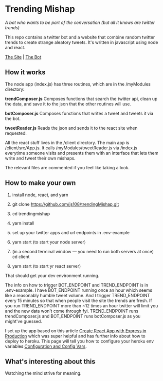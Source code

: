 # Trending Mishap
*A bot who wants to be part of the conversation (but all it knows are twitter trends)*

This repo contains a twitter bot and a website that combine random twitter trends to create strange aleatory tweets. It's written in javascript using node and react.

[The Site](https://trending-mishap.herokuapp.com/) | [The Bot](https://twitter.com/trending_mishap)

## How it works

The node app (index.js) has three routines, which are in the /myModules directory:

**trendComposer.js** Composes functions that search the twitter api, clean up the data, and save it to the json that the other routines will use.

**botComposer.js** Composes functions that writes a tweet and tweets it via the bot.

**tweetReader.js** Reads the json and sends it to the react site when requested.

All the react stuff lives in the /client directory. The main app is /client/src/App.js. It calls /myModules/tweetReader.js via /index.js everytime someone visits and presents them with an interface that lets them write and tweet their own mishaps.

The relevant files are commented if you feel like taking a look.

## How to make your own

1. install node, react, and yarn

2. git clone https://github.com/js108/trendingMishap.git

3. cd trendingmishap

4. yarn install

5. set up your twitter apps and url endpoints in .env-example

6. yarn start (to start your node server)

7. (in a second terminal window — you need to run both servers at once) cd client

8. yarn start (to start yr react server)

That should get your dev environment running.

The info on how to trigger BOT_ENDPOINT and TREND_ENDPOINT is in .env-example. I have BOT_ENDPOINT running once an hour which seems like a reasonably humble tweet volume. And I trigger TREND_ENDPOINT every 15 minutes so that when people visit the site the trends are fresh. If you run TREND_ENDPOINT more than ~12 times an hour twitter will limit you and the new data won't come through fyi. TREND_ENDPOINT runs trendComposer.js and BOT_ENDPOINT runs botComposer.js as you might've guessed.

I set up the app based on this article [Create React App with Express in Production](https://daveceddia.com/create-react-app-express-production) which was super helpful and has further info about how to deploy to heroku. This page will tell you how to configure your heroku env variables [Configuration and Config Vars](https://devcenter.heroku.com/articles/config-vars).

## What's interesting about this
Watching the mind strive for meaning.